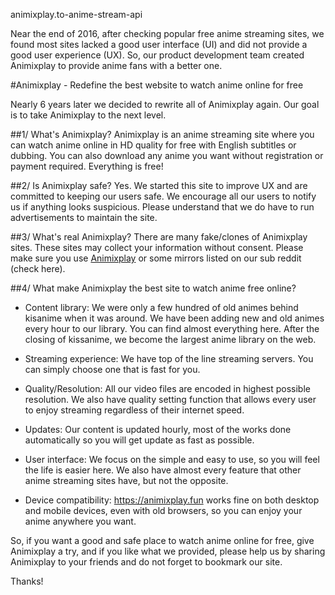 animixplay.to-anime-stream-api

Near the end of 2016, after checking popular free anime streaming sites, we found most sites lacked a good user interface (UI) and did not provide a good user experience (UX). So, our product development team created Animixplay to provide anime fans with a better one.

#Animixplay - Redefine the best website to watch anime online for free

Nearly 6 years later we decided to rewrite all of Animixplay again. Our goal is to take Animixplay to the next level.

##1/ What's Animixplay?
Animixplay is an anime streaming site where you can watch anime online in HD quality for free with English subtitles or dubbing. You can also download any anime you want without registration or payment required. Everything is free!

##2/ Is Animixplay safe?
Yes. We started this site to improve UX and are committed to keeping our users safe. We encourage all our users to notify us if anything looks suspicious. Please understand that we do have to run advertisements to maintain the site.

##3/ What's real Animixplay?
There are many fake/clones of Animixplay sites. These sites may collect your information without consent. Please make sure you use <a href="https://animixplay.fun">Animixplay</a> or some mirrors listed on our sub reddit (check here).

##4/ What make Animixplay the best site to watch anime free online?
- Content library: We were only a few hundred of old animes behind kisanime when it was around. We have been adding new and old animes every hour to our library. You can find almost everything here. After the closing of kissanime, we become the largest anime library on the web.

- Streaming experience: We have top of the line streaming servers. You can simply choose one that is fast for you.

- Quality/Resolution: All our video files are encoded in highest possible resolution. We also have quality setting function that allows every user to enjoy streaming regardless of their internet speed.

- Updates: Our content is updated hourly, most of the works done automatically so you will get update as fast as possible.

- User interface: We focus on the simple and easy to use, so you will feel the life is easier here. We also have almost every feature that other anime streaming sites have, but not the opposite.

- Device compatibility: <a href="https://animixplay.fun/">https://animixplay.fun</a> works fine on both desktop and mobile devices, even with old browsers, so you can enjoy your anime anywhere you want.

So, if you want a good and safe place to watch anime online for free, give Animixplay a try, and if you like what we provided, please help us by sharing Animixplay to your friends and do not forget to bookmark our site.

Thanks!
